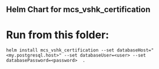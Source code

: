 ## Helm Chart for mcs_vshk_certification

# Run from this folder:

```console
helm install mcs_vshk_certification --set databaseHost="<my.postgresql.host>" --set databaseUser=<user> --set databasePassword=<password>  .
```
